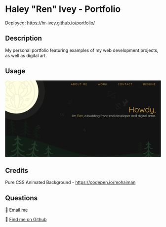 # Haley "Ren" Ivey - Portfolio
Deployed: https://hr-ivey.github.io/portfolio/

## Description
My personal portfolio featuring examples of my web development projects, as well as digital art.

## Usage
![Portfolio website screenshot](/screenshot.png)

## Credits
Pure CSS Animated Background - https://codepen.io/mohaiman

## Questions
🌲 [Email me](mailto:haleyrivey@gmail.com)

🌲 [Find me on Github](https://github.com/hr-ivey)  
